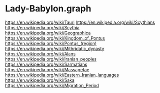 # Lady-Babylon.graph
https://en.wikipedia.org/wiki/Tauri https://en.wikipedia.org/wiki/Scythians https://en.wikipedia.org/wiki/Scythia https://en.wikipedia.org/wiki/Geographica https://en.wikipedia.org/wiki/Kingdom_of_Pontus https://en.wikipedia.org/wiki/Pontus_(region) https://en.wikipedia.org/wiki/Mithridatic_dynasty https://en.wikipedia.org/wiki/Alans https://en.wikipedia.org/wiki/Iranian_peoples https://en.wikipedia.org/wiki/Sarmatians https://en.wikipedia.org/wiki/Massagetae https://en.wikipedia.org/wiki/Eastern_Iranian_languages https://en.wikipedia.org/wiki/Saka https://en.wikipedia.org/wiki/Migration_Period
